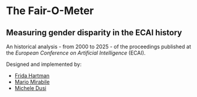 # The Fair-O-Meter
## Measuring gender disparity in the ECAI history

An historical analysis - from 2000 to 2025 - of the proceedings published at the *European Conference on Artificial Intelligence* (ECAI).

Designed and implemented by:
- [Frida Hartman](https://github.com/friha438)
- [Mario Mirabile](https://github.com/emme3)
- [Michele Dusi](https://github.com/micheledusi)